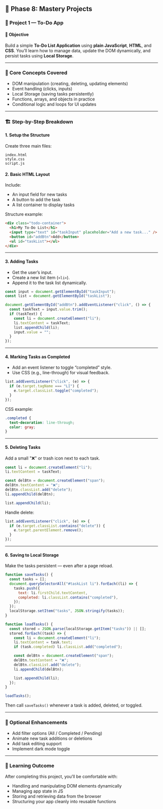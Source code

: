 ## 🧱 **Phase 8: Mastery Projects**

### 📝 Project 1 — To-Do App

#### 🎯 Objective

Build a simple **To-Do List Application** using **plain JavaScript**, **HTML**, and **CSS**.
You’ll learn how to manage data, update the DOM dynamically, and persist tasks using **Local Storage**.

---

### 🧠 Core Concepts Covered

* DOM manipulation (creating, deleting, updating elements)
* Event handling (clicks, inputs)
* Local Storage (saving tasks persistently)
* Functions, arrays, and objects in practice
* Conditional logic and loops for UI updates

---

### 🏗️ Step-by-Step Breakdown

#### 1. Setup the Structure

Create three main files:

```
index.html
style.css
script.js
```

#### 2. Basic HTML Layout

Include:

* An input field for new tasks
* A button to add the task
* A list container to display tasks

Structure example:

```html
<div class="todo-container">
  <h1>My To-Do List</h1>
  <input type="text" id="taskInput" placeholder="Add a new task..." />
  <button id="addBtn">Add</button>
  <ul id="taskList"></ul>
</div>
```

---

#### 3. Adding Tasks

* Get the user’s input.
* Create a new list item (`<li>`).
* Append it to the task list dynamically.

```js
const input = document.getElementById("taskInput");
const list = document.getElementById("taskList");

document.getElementById("addBtn").addEventListener("click", () => {
  const taskText = input.value.trim();
  if (taskText) {
    const li = document.createElement("li");
    li.textContent = taskText;
    list.appendChild(li);
    input.value = "";
  }
});
```

---

#### 4. Marking Tasks as Completed

* Add an event listener to toggle “completed” style.
* Use CSS (e.g., line-through) for visual feedback.

```js
list.addEventListener("click", (e) => {
  if (e.target.tagName === "LI") {
    e.target.classList.toggle("completed");
  }
});
```

CSS example:

```css
.completed {
  text-decoration: line-through;
  color: gray;
}
```

---

#### 5. Deleting Tasks

Add a small "❌" or trash icon next to each task.

```js
const li = document.createElement("li");
li.textContent = taskText;

const delBtn = document.createElement("span");
delBtn.textContent = "❌";
delBtn.classList.add("delete");
li.appendChild(delBtn);

list.appendChild(li);
```

Handle delete:

```js
list.addEventListener("click", (e) => {
  if (e.target.classList.contains("delete")) {
    e.target.parentElement.remove();
  }
});
```

---

#### 6. Saving to Local Storage

Make the tasks persistent — even after a page reload.

```js
function saveTasks() {
  const tasks = [];
  document.querySelectorAll("#taskList li").forEach((li) => {
    tasks.push({
      text: li.firstChild.textContent,
      completed: li.classList.contains("completed"),
    });
  });
  localStorage.setItem("tasks", JSON.stringify(tasks));
}

function loadTasks() {
  const stored = JSON.parse(localStorage.getItem("tasks")) || [];
  stored.forEach((task) => {
    const li = document.createElement("li");
    li.textContent = task.text;
    if (task.completed) li.classList.add("completed");

    const delBtn = document.createElement("span");
    delBtn.textContent = "❌";
    delBtn.classList.add("delete");
    li.appendChild(delBtn);

    list.appendChild(li);
  });
}

loadTasks();
```

Then call `saveTasks()` whenever a task is added, deleted, or toggled.

---

### 🎨 Optional Enhancements

* Add filter options (All / Completed / Pending)
* Animate new task additions or deletions
* Add task editing support
* Implement dark mode toggle

---

### 🧩 Learning Outcome

After completing this project, you’ll be comfortable with:

* Handling and manipulating DOM elements dynamically
* Managing app state in JS
* Storing and retrieving data from the browser
* Structuring your app cleanly into reusable functions

